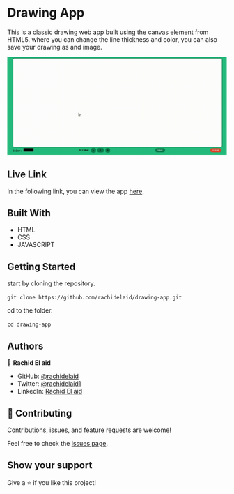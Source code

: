 # Drawing App

This is a classic drawing web app built using the canvas element from HTML5. where you can change the line thickness and color, you can also save your drawing as and image.

![screenshot](./screenshot.gif)

## Live Link

In the following link, you can view the app [here](https://rachidelaid.github.io/drawing-app/).

## Built With

- HTML
- CSS
- JAVASCRIPT

## Getting Started

start by cloning the repository.

`git clone https://github.com/rachidelaid/drawing-app.git`

cd to the folder.

`cd drawing-app`

## Authors

👤 **Rachid El aid**

- GitHub: [@rachidelaid](https://github.com/rachidelaid)
- Twitter: [@rachidelaid1](https://twitter.com/rachidelaid1)
- LinkedIn: [Rachid El aid](https://www.linkedin.com/in/rachid-elaid-106336203/)

## 🤝 Contributing

Contributions, issues, and feature requests are welcome!

Feel free to check the [issues page](../../issues/).

## Show your support

Give a ⭐️ if you like this project!
